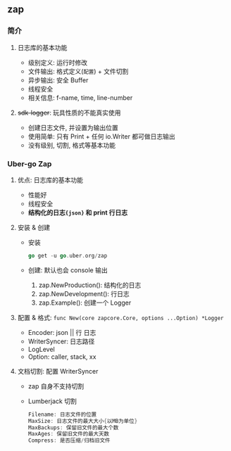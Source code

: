 ## zap

### 简介

1. 日志库的基本功能

   - 级别定义: 运行时修改
   - 文件输出: 格式定义(`配置`) + 文件切割
   - 异步输出: 安全 Buffer
   - 线程安全
   - 相关信息: f-name, time, line-number

2. ~~sdk-logger~~: 玩具性质的不能真实使用

   - 创建日志文件, 并设置为输出位置
   - 使用简单: 只有 Print + 任何 io.Writer 都可做日志输出
   - 没有级别, 切割, 格式等基本功能

### Uber-go Zap

1. 优点: 日志库的基本功能

   - 性能好
   - 线程安全
   - **结构化的日志`{json}` 和 print 行日志**

2. 安装 & 创建

   - 安装
     ```go
     go get -u go.uber.org/zap
     ```
   - 创建: 默认也会 console 输出

     1. zap.NewProduction(): 结构化的日志
     2. zap.NewDevelopment(): 行日志
     3. zap.Example(): 创建一个 Logger

3. 配置 & 格式: `func New(core zapcore.Core, options ...Option) *Logger`

   - Encoder: json || 行 日志
   - WriterSyncer: 日志路径
   - LogLevel
   - Option: caller, stack, xx

4. 文档切割: 配置 WriterSyncer

   - zap 自身不支持切割
   - Lumberjack 切割

     ```go
     Filename: 日志文件的位置
     MaxSize: 日志文件的最大大小{以MB为单位}
     MaxBackups: 保留旧文件的最大个数
     MaxAges: 保留旧文件的最大天数
     Compress: 是否压缩/归档旧文件
     ```
